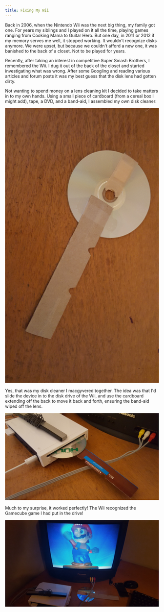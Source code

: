 ```yaml
---
title: Fixing My Wii
---
```


Back in 2006, when the Nintendo Wii was the next big thing, my family got one. For years my siblings and I played on it all the time, playing games ranging from Cooking Mama to Guitar Hero. But one day, in 2011 or 2012 if my memory serves me well, it stopped working. It wouldn't recognize disks anymore. We were upset, but because we couldn't afford a new one, it was banished to the back of a closet. Not to be played for years.

Recently, after taking an interest in competitive Super Smash Brothers, I remembered the Wii. I dug it out of the back of the closet and started investigating what was wrong. After some Googling and reading various articles and forum posts it was my best guess that the disk lens had gotten dirty.

Not wanting to spend money on a lens cleaning kit I decided to take matters in to my own hands. Using a small piece of cardboard (from a cereal box I might add), tape, a DVD, and a band-aid, I assembled my own disk cleaner:

![makeshift disk cleaner](/image/2016-04-14_1.jpg)

Yes, that was my disk cleaner I macgyvered together. The idea was that I'd slide the device in to the disk drive of the Wii, and use the cardboard extending off the back to move it back and forth, ensuring the band-aid wiped off the lens.

![cleaning the drive](/image/2016-04-14_2.jpg)

Much to my surprise, it worked perfectly! The Wii recognized the Gamecube game I had put in the drive!

![it worked!](/image/2016-04-14_3.jpg)
